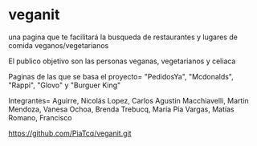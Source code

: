# veganit
una pagina que te facilitará la busqueda de restaurantes y lugares de comida veganos/vegetarianos

El publico objetivo son las personas veganas, vegetarianos y celiaca

Paginas de las que se basa el proyecto= "PedidosYa", "Mcdonalds", "Rappi", "Glovo" y "Burguer King"

Integrantes= 
Aguirre, Nicolás
Lopez, Carlos Agustin
Macchiavelli, Martin
Mendoza, Vanesa
Ochoa, Brenda
Trebucq, María Pía
Vargas, Matías
Romano, Francisco

https://github.com/PiaTcq/veganit.git

